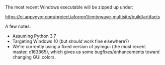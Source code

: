 
The most recent Windows executable will be zipped up under:

https://ci.appveyor.com/project/aforren1/embrwave-multisite/build/artifacts

A few notes:
 - Assuming Python 3.7
 - Targeting Windows 10 (but *should* work fine elsewhere?)
 - We're currently using a fixed version of pyimgui (the most recent master, c163865), which gives us some bugfixes/enhancements toward changing GUI colors.
